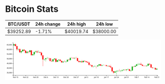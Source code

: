 # Bitcoin Stats

BTC/USDT|24h change|24h high|24h low|
|---|---|---|---|
|$39252.89|-1.71%|$40019.74|$38000.00|

<img src="./chart.svg">
